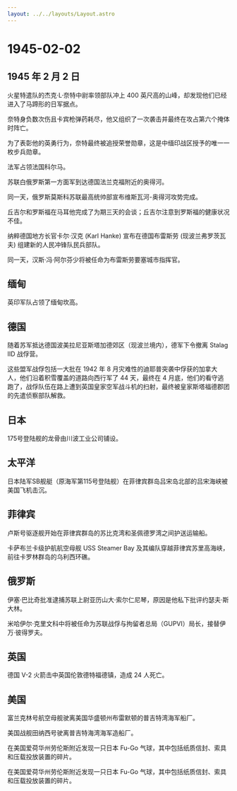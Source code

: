 ```yaml
---
layout: ../../layouts/Layout.astro
---
```


# 1945-02-02

## 1945 年 2 月 2 日

火星特遣队的杰克·L·奈特中尉率领部队冲上 400
英尺高的山峰，却发现他们已经进入了马蹄形的日军据点。

奈特身负数次伤且卡宾枪弹药耗尽，他又组织了一次袭击并最终在攻占第六个掩体时阵亡。

为了表彰他的英勇行为，奈特最终被追授荣誉勋章，这是中缅印战区授予的唯一一枚步兵勋章。

法军占领法国科尔马。

苏联白俄罗斯第一方面军到达德国法兰克福附近的奥得河。

同一天，俄罗斯莫斯科苏联最高统帅部宣布维斯瓦河-奥得河攻势完成。

丘吉尔和罗斯福在马耳他完成了为期三天的会谈；丘吉尔注意到罗斯福的健康状况不佳。

纳粹德国地方长官卡尔·汉克 (Karl Hanke) 宣布在德国布雷斯劳
(现波兰弗罗茨瓦夫) 组建新的人民冲锋队民兵部队。

同一天，汉斯·冯·阿尔芬少将被任命为布雷斯劳要塞城市指挥官。

## 缅甸

英印军队占领了缅甸坎高。

## 德国

随着苏军抵达德国波美拉尼亚斯塔加德郊区（现波兰境内），德军下令撤离
Stalag IID 战俘营。

这些盟军战俘包括一大批在 1942 年 8
月灾难性的迪耶普突袭中俘获的加拿大人，他们沿着积雪覆盖的道路向西行军了
44 天，最终在 4
月底，他们的看守逃跑了，战俘队伍在路上遭到英国皇家空军战斗机的扫射，最终被皇家斯塔福德郡团的先遣侦察部队解救。

## 日本

175号登陆舰的龙骨由川波工业公司铺设。

## 太平洋

日本陆军SB舰艇（原海军第115号登陆舰）在菲律宾群岛吕宋岛北部的吕宋海峡被美国飞机击沉。

## 菲律宾

卢斯号驱逐舰开始在菲律宾群岛的苏比克湾和圣佩德罗湾之间护送运输船。

卡萨布兰卡级护航航空母舰 USS Steamer Bay
及其编队穿越菲律宾苏里高海峡，前往卡罗林群岛的乌利西环礁。

## 俄罗斯

伊塞·巴比奇批准逮捕苏联上尉亚历山大·索尔仁尼琴，原因是他私下批评约瑟夫·斯大林。

米哈伊尔·克里文科中将被任命为苏联战俘与拘留者总局（GUPVI）局长，接替伊万·彼得罗夫。

## 英国

德国 V-2 火箭击中英国伦敦德特福德镇，造成 24 人死亡。

## 美国

富兰克林号航空母舰驶离美国华盛顿州布雷默顿的普吉特湾海军船厂。

美国战舰田纳西号驶离普吉特海湾海军造船厂。

在美国爱荷华州劳伦斯附近发现一只日本 Fu-Go
气球，其中包括纸质信封、索具和压载投放装置的碎片。

在美国爱荷华州劳伦斯附近发现一只日本 Fu-Go
气球，其中包括纸质信封、索具和压载投放装置的碎片。